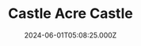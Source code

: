 ---
date: 2024-06-01T05:08:25.000Z
title: Castle Acre Castle
latitude: 52.70356785964622
longitude: 0.6903255917869984
category: checkin
---